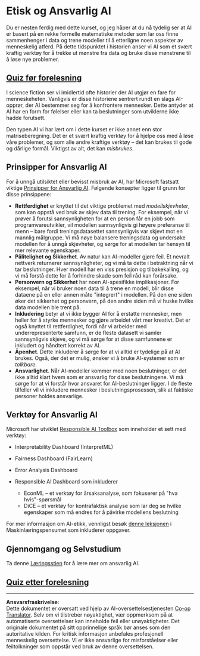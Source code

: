 <!--
CO_OP_TRANSLATOR_METADATA:
{
  "original_hash": "437c988596e751072e41a5aad3fcc5d9",
  "translation_date": "2025-08-28T15:31:45+00:00",
  "source_file": "lessons/7-Ethics/README.md",
  "language_code": "no"
}
-->
# Etisk og Ansvarlig AI

Du er nesten ferdig med dette kurset, og jeg håper at du nå tydelig ser at AI er basert på en rekke formelle matematiske metoder som lar oss finne sammenhenger i data og trene modeller til å etterligne noen aspekter av menneskelig atferd. På dette tidspunktet i historien anser vi AI som et svært kraftig verktøy for å trekke ut mønstre fra data og bruke disse mønstrene til å løse nye problemer.

## [Quiz før forelesning](https://white-water-09ec41f0f.azurestaticapps.net/quiz/5/)

I science fiction ser vi imidlertid ofte historier der AI utgjør en fare for menneskeheten. Vanligvis er disse historiene sentrert rundt en slags AI-opprør, der AI bestemmer seg for å konfrontere mennesker. Dette antyder at AI har en form for følelser eller kan ta beslutninger som utviklerne ikke hadde forutsett.

Den typen AI vi har lært om i dette kurset er ikke annet enn stor matriseberegning. Det er et svært kraftig verktøy for å hjelpe oss med å løse våre problemer, og som alle andre kraftige verktøy – det kan brukes til gode og dårlige formål. Viktigst av alt, det kan *misbrukes*.

## Prinsipper for Ansvarlig AI

For å unngå utilsiktet eller bevisst misbruk av AI, har Microsoft fastsatt viktige [Prinsipper for Ansvarlig AI](https://www.microsoft.com/ai/responsible-ai?WT.mc_id=academic-77998-cacaste). Følgende konsepter ligger til grunn for disse prinsippene:

* **Rettferdighet** er knyttet til det viktige problemet med *modellskjevheter*, som kan oppstå ved bruk av skjev data til trening. For eksempel, når vi prøver å forutsi sannsynligheten for at en person får en jobb som programvareutvikler, vil modellen sannsynligvis gi høyere preferanse til menn – bare fordi treningsdatasettet sannsynligvis var skjevt mot en mannlig målgruppe. Vi må nøye balansere treningsdata og undersøke modellen for å unngå skjevheter, og sørge for at modellen tar hensyn til mer relevante egenskaper.
* **Pålitelighet og Sikkerhet**. Av natur kan AI-modeller gjøre feil. Et nevralt nettverk returnerer sannsynligheter, og vi må ta dette i betraktning når vi tar beslutninger. Hver modell har en viss presisjon og tilbakekalling, og vi må forstå dette for å forhindre skade som feil råd kan forårsake.
* **Personvern og Sikkerhet** har noen AI-spesifikke implikasjoner. For eksempel, når vi bruker noen data til å trene en modell, blir disse dataene på en eller annen måte "integrert" i modellen. På den ene siden øker det sikkerhet og personvern, på den andre siden må vi huske hvilke data modellen ble trent på.
* **Inkludering** betyr at vi ikke bygger AI for å erstatte mennesker, men heller for å styrke mennesker og gjøre arbeidet vårt mer kreativt. Det er også knyttet til rettferdighet, fordi når vi arbeider med underrepresenterte samfunn, er de fleste datasett vi samler sannsynligvis skjeve, og vi må sørge for at disse samfunnene er inkludert og håndtert korrekt av AI.
* **Åpenhet**. Dette inkluderer å sørge for at vi alltid er tydelige på at AI brukes. Også, der det er mulig, ønsker vi å bruke AI-systemer som er *tolkbare*.
* **Ansvarlighet**. Når AI-modeller kommer med noen beslutninger, er det ikke alltid klart hvem som er ansvarlig for disse beslutningene. Vi må sørge for at vi forstår hvor ansvaret for AI-beslutninger ligger. I de fleste tilfeller vil vi inkludere mennesker i beslutningsprosessen, slik at faktiske personer holdes ansvarlige.

## Verktøy for Ansvarlig AI

Microsoft har utviklet [Responsible AI Toolbox](https://github.com/microsoft/responsible-ai-toolbox) som inneholder et sett med verktøy:

* Interpretability Dashboard (InterpretML)
* Fairness Dashboard (FairLearn)
* Error Analysis Dashboard
* Responsible AI Dashboard som inkluderer

   - EconML – et verktøy for årsaksanalyse, som fokuserer på "hva hvis"-spørsmål
   - DiCE – et verktøy for kontrafaktisk analyse som lar deg se hvilke egenskaper som må endres for å påvirke modellens beslutning

For mer informasjon om AI-etikk, vennligst besøk [denne leksjonen](https://github.com/microsoft/ML-For-Beginners/tree/main/1-Introduction/3-fairness?WT.mc_id=academic-77998-cacaste) i Maskinlæringspensumet som inkluderer oppgaver.

## Gjennomgang og Selvstudium

Ta denne [Læringsstien](https://docs.microsoft.com/learn/modules/responsible-ai-principles/?WT.mc_id=academic-77998-cacaste) for å lære mer om ansvarlig AI.

## [Quiz etter forelesning](https://white-water-09ec41f0f.azurestaticapps.net/quiz/6/)

---

**Ansvarsfraskrivelse**:  
Dette dokumentet er oversatt ved hjelp av AI-oversettelsestjenesten [Co-op Translator](https://github.com/Azure/co-op-translator). Selv om vi tilstreber nøyaktighet, vær oppmerksom på at automatiserte oversettelser kan inneholde feil eller unøyaktigheter. Det originale dokumentet på sitt opprinnelige språk bør anses som den autoritative kilden. For kritisk informasjon anbefales profesjonell menneskelig oversettelse. Vi er ikke ansvarlige for misforståelser eller feiltolkninger som oppstår ved bruk av denne oversettelsen.